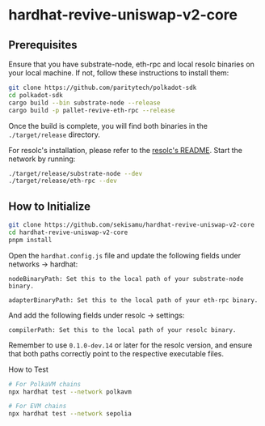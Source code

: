 # hardhat-revive-uniswap-v2-core

## Prerequisites

Ensure that you have substrate-node, eth-rpc and local resolc binaries on your local machine. If not, follow these instructions to install them:

```bash
git clone https://github.com/paritytech/polkadot-sdk
cd polkadot-sdk
cargo build --bin substrate-node --release
cargo build -p pallet-revive-eth-rpc --release
```

Once the build is complete, you will find both binaries in the `./target/release` directory.

For resolc's installation, please refer to the [resolc's README](https://github.com/paritytech/revive/blob/main/README.md).
Start the network by running:

```bash
./target/release/substrate-node --dev
./target/release/eth-rpc --dev
```

## How to Initialize

```bash
git clone https://github.com/sekisamu/hardhat-revive-uniswap-v2-core
cd hardhat-revive-uniswap-v2-core
pnpm install
```

Open the `hardhat.config.js` file and update the following fields under networks -> hardhat:

```
nodeBinaryPath: Set this to the local path of your substrate-node binary.

adapterBinaryPath: Set this to the local path of your eth-rpc binary.

```

And add the following fields under resolc -> settings:

```
compilerPath: Set this to the local path of your resolc binary.
```
Remember to use `0.1.0-dev.14` or later for the resolc version, and ensure that both paths correctly point to the respective executable files.

How to Test

```bash
# For PolkaVM chains
npx hardhat test --network polkavm

# For EVM chains
npx hardhat test --network sepolia
```
